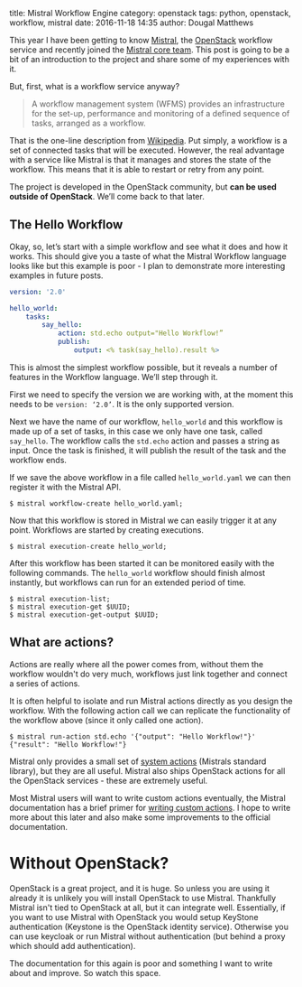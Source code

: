 title: Mistral Workflow Engine
category: openstack
tags: python, openstack, workflow, mistral
date: 2016-11-18 14:35
author: Dougal Matthews

This year I have been getting to know [Mistral], the [OpenStack] workflow
service and recently joined the [Mistral core team]. This post is going to be a
bit of an introduction to the project and share some of my experiences with it.

But, first, what is a workflow service anyway?

> A workflow management system (WFMS) provides an infrastructure for the
> set-up, performance and monitoring of a defined sequence of tasks, arranged
> as a workflow.

That is the one-line description from [Wikipedia]. Put simply, a workflow is a
set of connected tasks that will be executed. However, the real advantage with
a service like Mistral is that it manages and stores the state of the workflow.
This means that it is able to restart or retry from any point.

The project is developed in the OpenStack community, but **can be used outside
of OpenStack**. We’ll come back to that later.

## The Hello Workflow

Okay, so, let’s start with a simple workflow and see what it does and how it
works. This should give you a taste of what the Mistral Workflow language looks
like but this example is poor - I plan to demonstrate more interesting examples
in future posts.

```YAML
version: '2.0'

hello_world:
    tasks:
        say_hello:
            action: std.echo output="Hello Workflow!”
            publish:
                output: <% task(say_hello).result %>
```

This is almost the simplest workflow possible, but it reveals a number of
features in the Workflow language. We’ll step through it.

First we need to specify the version we are working with, at the moment this
needs to be `version: ‘2.0’`. It is the only supported version.

Next we have the name of our workflow, `hello_world` and this workflow is made
up of a set of tasks, in this case we only have one task, called `say_hello`.
The workflow calls the `std.echo` action and passes a string as input. Once
the task is finished, it will publish the result of the task and the workflow
ends.

If we save the above workflow in a file called `hello_world.yaml` we can then
register it with the Mistral API.

```shell
$ mistral workflow-create hello_world.yaml;
```

Now that this workflow is stored in Mistral we can easily trigger it at any
point. Workflows are started by creating executions.

```shell
$ mistral execution-create hello_world;
```

After this workflow has been started it can be monitored easily with the
following commands. The `hello_world` workflow should finish almost instantly,
but workflows can run for an extended period of time.

```shell
$ mistral execution-list;
$ mistral execution-get $UUID;
$ mistral execution-get-output $UUID;
```

## What are actions?

Actions are really where all the power comes from, without them the workflow
wouldn't do very much, workflows just link together and connect a series of
actions.

It is often helpful to isolate and run Mistral actions directly as you design
the workflow. With the following action call we can replicate the functionality
of the workflow above (since it only called one action).

```shell
$ mistral run-action std.echo '{"output": "Hello Workflow!"}'
{"result": "Hello Workflow!"}
```

Mistral only provides a small set of [system actions] \(Mistrals standard
library), but they are all useful. Mistral also ships OpenStack actions for all
the OpenStack services - these are extremely useful.

Most Mistral users will want to write custom actions eventually, the Mistral 
documentation has a brief primer for [writing custom actions]. I hope to write
more about this later and also make some improvements to the official
documentation.


# Without OpenStack?

OpenStack is a great project, and it is huge. So unless you are using it
already it is unlikely you will install OpenStack to use Mistral. Thankfully
Mistral isn't tied to OpenStack at all, but it can integrate well. Essentially,
if you want to use Mistral with OpenStack you would setup KeyStone
authentication (Keystone is the OpenStack identity service). Otherwise you can 
use keycloak or run Mistral without authentication (but behind a proxy which
should add authentication).

The documentation for this again is poor and something I want to write about
and improve. So watch this space.

[OpenStack]: https://www.openstack.org/
[Wikipedia]: https://en.wikipedia.org/wiki/Workflow_management_system
[Mistral]: http://docs.openstack.org/developer/mistral/
[Mistral DSL v2]: http://docs.openstack.org/developer/mistral/dsl/dsl_v2.html
[writing custom actions]: http://docs.openstack.org/developer/mistral/developer/creating_custom_action.html
[Mistral core team]: http://lists.openstack.org/pipermail/openstack-dev/2016-November/107021.html
[system actions]: http://docs.openstack.org/developer/mistral/dsl/dsl_v2.html#system-actions
